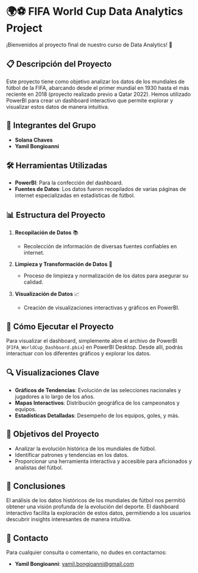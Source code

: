 # 🌍⚽ FIFA World Cup Data Analytics Project

¡Bienvenidos al proyecto final de nuestro curso de Data Analytics! 🎉

## 📋 Descripción del Proyecto

Este proyecto tiene como objetivo analizar los datos de los mundiales de fútbol de la FIFA, abarcando desde el primer mundial en 1930 hasta el más reciente en 2018 (proyecto realizado previo a Qatar 2022). Hemos utilizado PowerBI para crear un dashboard interactivo que permite explorar y visualizar estos datos de manera intuitiva.

## 👥 Integrantes del Grupo

- **Solana Chaves** 
- **Yamil Bongioanni** 

## 🛠️ Herramientas Utilizadas

- **PowerBI**: Para la confección del dashboard.
- **Fuentes de Datos**: Los datos fueron recopilados de varias páginas de internet especializadas en estadísticas de fútbol.

## 📊 Estructura del Proyecto

1. **Recopilación de Datos** 📚
   - Recolección de información de diversas fuentes confiables en internet.
   
2. **Limpieza y Transformación de Datos** 🧼
   - Proceso de limpieza y normalización de los datos para asegurar su calidad.
   
3. **Visualización de Datos** 📈
   - Creación de visualizaciones interactivas y gráficos en PowerBI.

## 🚀 Cómo Ejecutar el Proyecto

Para visualizar el dashboard, simplemente abre el archivo de PowerBI (`FIFA_WorldCup_Dashboard.pbix`) en PowerBI Desktop. Desde allí, podrás interactuar con los diferentes gráficos y explorar los datos.

## 🔍 Visualizaciones Clave

- **Gráficos de Tendencias**: Evolución de las selecciones nacionales y jugadores a lo largo de los años.
- **Mapas Interactivos**: Distribución geográfica de los campeonatos y equipos.
- **Estadísticas Detalladas**: Desempeño de los equipos, goles, y más.

## 🎯 Objetivos del Proyecto

- Analizar la evolución histórica de los mundiales de fútbol.
- Identificar patrones y tendencias en los datos.
- Proporcionar una herramienta interactiva y accesible para aficionados y analistas del fútbol.

## 📢 Conclusiones

El análisis de los datos históricos de los mundiales de fútbol nos permitió obtener una visión profunda de la evolución del deporte. El dashboard interactivo facilita la exploración de estos datos, permitiendo a los usuarios descubrir insights interesantes de manera intuitiva.

## 📧 Contacto

Para cualquier consulta o comentario, no dudes en contactarnos:

- **Yamil Bongioanni**: [yamil.bongioanni@gmail.com](mailto:yamil.bongioanni@gmail.com)


